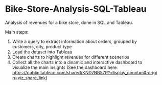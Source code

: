 # Bike-Store-Analysis-SQL-Tableau

Analysis of revenues for a bike store, done in SQL and Tableau.

Main steps:

1. Write a query to extract information about orders, grouped by customers, city, product type
2. Load the dataset into Tableau 
3. Create charts to highlight revenues for different scenerios
4. Collect all the charts into a dinamic and interactive dashboard to visualize the main insights (See the dashboard here: https://public.tableau.com/shared/KND7NB57P?:display_count=n&:origin=viz_share_link)
